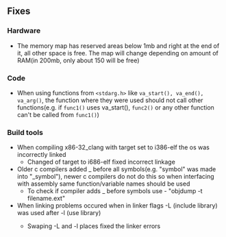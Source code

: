 ## Fixes
### Hardware
* The memory map has reserved areas below 1mb and right at the end of it, all other space is free. The map will change depending on amount of RAM(in 200mb, only about 150 will be free)

### Code
* When using functions from `<stdarg.h>` like `va_start(), va_end(), va_arg()`, the function where they were used should not call other functions(e.g. if `func1()` uses va_start(), `func2()` or any other function can't be called from `func1()`)

### Build tools
* When compiling x86-32_clang with target set to i386-elf the os was incorrectly linked
	* Changed of target to i686-elf fixed incorrect linkage
* Older c compilers added _ before all symbols(e.g. "symbol" was made into "_symbol"), newer c compilers do not do this so when interfacing with assembly same function/variable names should be used
	* To check if compiler adds _ before symbols use - "objdump -t filename.ext"
* When linking problems occured when in linker flags -L <lib>(include library) was used after -l <lib>(use library)
	* Swaping -L and -l places fixed the linker errors
